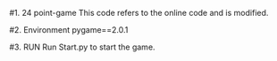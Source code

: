 #1. 24 point-game
This code refers to the online code and is modified.

#2. Environment
   pygame==2.0.1

#3. RUN
Run Start.py to start the game.

